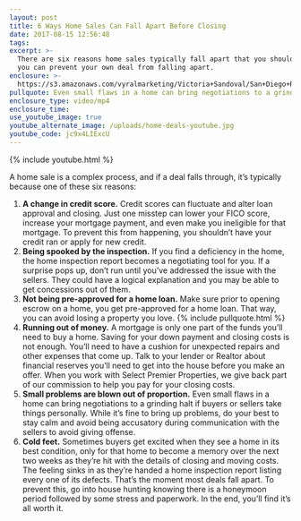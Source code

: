 ```yaml
---
layout: post
title: 6 Ways Home Sales Can Fall Apart Before Closing
date: 2017-08-15 12:56:48
tags:
excerpt: >-
  There are six reasons home sales typically fall apart that you should know so
  you can prevent your own deal from falling apart.
enclosure: >-
  https://s3.amazonaws.com/vyralmarketing/Victoria+Sandoval/San+Diego+Realtor-+6+Ways+Home+Sales+Can+Fall+Apart+Before+Closing.mp4
pullquote: Even small flaws in a home can bring negotiations to a grinding halt.
enclosure_type: video/mp4
enclosure_time:
use_youtube_image: true
youtube_alternate_image: /uploads/home-deals-youtube.jpg
youtube_code: jc9x4LIExcU
---
```



{% include youtube.html %}

A home sale is a complex process, and if a deal falls through, it’s typically because one of these six reasons:

1. **A change in credit score.** Credit scores can fluctuate and alter loan approval and closing. Just one misstep can lower your FICO score, increase your mortgage payment, and even make you ineligible for that mortgage. To prevent this from happening, you shouldn’t have your credit ran or apply for new credit.
2. **Being spooked by the inspection.** If you find a deficiency in the home, the home inspection report becomes a negotiating tool for you. If a surprise pops up, don’t run until you’ve addressed the issue with the sellers. They could have a logical explanation and you may be able to get concessions out of them.
3. **Not being pre-approved for a home loan.** Make sure prior to opening escrow on a home, you get pre-approved for a home loan. That way, you can avoid losing a property you love. {% include pullquote.html %}
4. **Running out of money.** A mortgage is only one part of the funds you’ll need to buy a home. Saving for your down payment and closing costs is not enough. You’ll need to have a cushion for unexpected repairs and other expenses that come up. Talk to your lender or Realtor about financial reserves you’ll need to get into the house before you make an offer. When you work with Select Premier Properties, we give back part of our commission to help you pay for your closing costs.
5. **Small problems are blown out of proportion.** Even small flaws in a home can bring negotiations to a grinding halt if buyers or sellers take things personally. While it’s fine to bring up problems, do your best to stay calm and avoid being accusatory during communication with the sellers to avoid giving offense.
6. **Cold feet.** Sometimes buyers get excited when they see a home in its best condition, only for that home to become a memory over the next two weeks as they’re hit with the details of closing and moving costs. The feeling sinks in as they’re handed a home inspection report listing every one of its defects. That’s the moment most deals fall apart. To prevent this, go into house hunting knowing there is a honeymoon period followed by some stress and paperwork. In the end, you’ll find it’s all worth it.